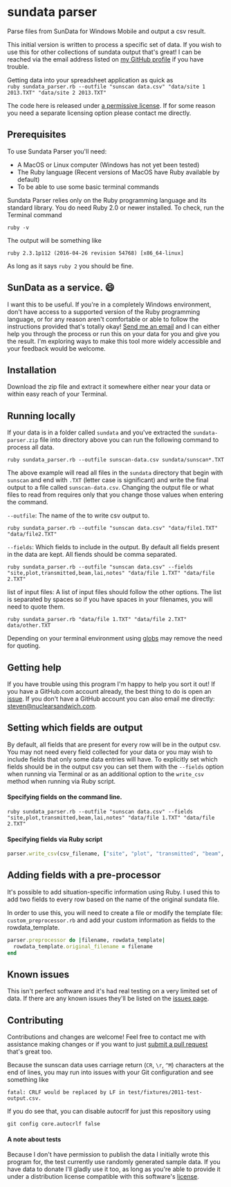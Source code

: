 sundata parser
==============

Parse files from SunData for Windows Mobile and output a csv result.

This initial version is written to process a specific set of data.
If you wish to use this for other collections of sundata output that's great!
I can be reached via the email address listed on [my GitHub profile](https://github.com/nuclearsandwich) if you have trouble.

Getting data into your spreadsheet application as quick as  
`ruby sundata_parser.rb --outfile "sunscan data.csv" "data/site 1 2013.TXT" "data/site 2 2013.TXT"`

The code here is released under [a permissive license](LICENSE). If for some reason you need a separate licensing option please contact me directly.

## Prerequisites

To use Sundata Parser you'll need:

- A MacOS or Linux computer (Windows has not yet been tested)
- The Ruby language (Recent versions of MacOS have Ruby available by default)
- To be able to use some basic terminal commands

Sundata Parser relies only on the Ruby programming language and its standard library.
You do need Ruby 2.0 or newer installed. To check, run the Terminal command

```
ruby -v
```

The output will be something like

```
ruby 2.3.1p112 (2016-04-26 revision 54768) [x86_64-linux]
```

As long as it says `ruby 2` you should be fine.

## SunData as a service. :smile:

I want this to be useful.
If you're in a completely Windows environment, don't have access to a supported version of the Ruby programming language, or for any reason aren't comfortable or able to follow the instructions provided that's totally okay!
[Send me an email](mailto:steven@nuclearsandwich.com) and I can either help you through the process or run this on your data for you and give you the result.
I'm exploring ways to make this tool more widely accessible and your feedback would be welcome.


## Installation

Download the zip file and extract it somewhere either near your data or within easy reach of your Terminal.


## Running locally

If your data is in a folder called `sundata` and you've extracted the `sundata-parser.zip` file into directory above you can run the following command to process all data.

```
ruby sundata_parser.rb --outfile sunscan-data.csv sundata/sunscan*.TXT
```

The above example will read all files in the `sundata` directory that begin with `sunscan` and end with `.TXT` (letter case is significant) and write the final output to a file called `sunscan-data.csv`.
Changing the output file or what files to read from requires only that you change those values when entering the command.

`--outfile`: The name of the to write csv output to.  
```
ruby sundata_parser.rb --outfile "sunscan data.csv" "data/file1.TXT" "data/file2.TXT"
```

`--fields`: Which fields to include in the output. By default all fields present in the data are kept.
All fiends should be comma separated.
```
ruby sundata_parser.rb --outfile "sunscan data.csv" --fields "site,plot,transmitted,beam,lai,notes" "data/file 1.TXT" "data/file 2.TXT"
```

list of input files: A list of input files should follow the other options.
The list is separated by spaces so if you have spaces in your filenames, you will need to quote them.
```
ruby sundata_parser.rb "data/file 1.TXT" "data/file 2.TXT" data/other.TXT
```

Depending on your terminal environment using [globs](https://en.wikipedia.org/wiki/Glob_%28programming%29) may remove the need for quoting.


## Getting help

If you have trouble using this program I'm happy to help you sort it out!
If you have a GitHub.com account already, the best thing to do is open an [issue](https://github.com/nuclearsandwich/sundata-parser/issues/new).
If you don't have a GitHub account you can also email me directly: <steven@nuclearsandwich.com>.

## Setting which fields are output

By default, all fields that are present for every row will be in the output csv.
You may not need every field collected for your data or you may wish to include fields that only some data entries will have.
To explicitly set which fields should be in the output csv you can set them with the `--fields` option when running via Terminal or as an additional option to the `write_csv` method when running via Ruby script.


#### Specifying fields on the command line.

```
ruby sundata_parser.rb --outfile "sunscan data.csv" --fields "site,plot,transmitted,beam,lai,notes" "data/file 1.TXT" "data/file 2.TXT"
```


#### Specifying fields via Ruby script

```ruby
parser.write_csv(csv_filename, ["site", "plot", "transmitted", "beam", "lai", "notes"])
```


## Adding fields with a pre-processor

It's possible to add situation-specific information using Ruby.
I used this to add two fields to every row based on the name of the original sundata file.

In order to use this, you will need to create a file or modify the template file: `custom_preprocessor.rb` and add your custom information as fields to the rowdata_template.

```ruby
parser.preprocessor do |filename, rowdata_template|
  rowdata_template.original_filename = filename
end
```

## Known issues

This isn't perfect software and it's had real testing on a very limited set of data.
If there are any known issues they'll be listed on the [issues page](https://github.com/nuclearsandwich/sundata-parser/issues).


## Contributing

Contributions and changes are welcome!
Feel free to contact me with assistance making changes or if you want to just [submit a pull request](https://help.github.com/articles/creating-a-pull-request/) that's great too.

Because the sunscan data uses carriage return (`CR`, `\r`, `^M`) characters at the end of lines, you may run into issues with your Git configuration and see something like

```
fatal: CRLF would be replaced by LF in test/fixtures/2011-test-output.csv.
```

If you do see that, you can disable autocrlf for just this repository using

```
git config core.autocrlf false
```


#### A note about tests

Because I don't have permission to publish the data I initially wrote this program for, the test currently use randomly generated sample data.
If you have data to donate I'll gladly use it too, as long as you're able to provide it under a distribution license compatible with this software's [license](LICENSE).
